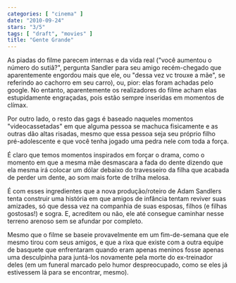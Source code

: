 ```yaml
---
categories: [ "cinema" ]
date: "2010-09-24"
stars: "3/5"
tags: [ "draft", "movies" ]
title: "Gente Grande"
---
```

As piadas do filme parecem internas e da vida real ("você aumentou o
número do sutiã?", pergunta Sandler para seu amigo recém-chegado que
aparentemente engordou mais que ele, ou "dessa vez vc trouxe a mãe",
se referindo ao cachorro em seu carro), ou, pior: elas foram achadas
pelo google. No entanto, aparentemente os realizadores do filme acham
elas estupidamente engraçadas, pois estão sempre inseridas em momentos
de clímax.

Por outro lado, o resto das gags é baseado naqueles momentos
"videocassetadas" em que alguma pessoa se machuca fisicamente e as
outras dão altas risadas, mesmo que essa pessoa seja seu próprio filho
pré-adolescente e que você tenha jogado uma pedra nele com toda a
força.

É claro que temos momentos inspirados em forçar o drama, como o momento
em que a mesma mãe desmascara a fada do dente dizendo que ela mesma
irá colocar um dólar debaixo do travesseiro da filha que acabada de
perder um dente, ao som mais forte de trilha melosa.

É com esses ingredientes que a nova produção/roteiro de Adam Sandlers
tenta construir uma história em que amigos de infância tentam reviver
suas amizades, só que dessa vez na companhia de suas esposas, filhos
(e filhas gostosas!) e sogra. E, acreditem ou não, ele até consegue
caminhar nesse terreno arenoso sem se afundar por completo.

Mesmo que o filme se baseie provavelmente em um fim-de-semana que ele
mesmo tirou com seus amigos, e que a rixa que existe com a outra equipe
de basquete que enfrentaram quando eram apenas meninos fosse apenas
uma desculpinha para juntá-los novamente pela morte do ex-treinador
deles (em um funeral marcado pelo humor despreocupado, como se eles já
estivessem lá para se encontrar, mesmo).
